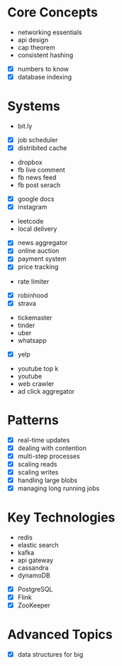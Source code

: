 
# Core Concepts

- networking essentials
- api design
- cap theorem
- consistent hashing
+ [x] numbers to know
+ [x] database indexing

# Systems

- bit.ly
+ [x] job scheduler
+ [x] distribited cache
- dropbox
- fb live comment
- fb news feed
- fb post serach
+ [x] google docs
+ [x] instagram
- leetcode
- local delivery
+ [x] news aggregator
+ [x] online auction
+ [x] payment system
+ [x] price tracking
- rate limiter
+ [x] robinhood
+ [x] strava
- tickemaster
- tinder
- uber
- whatsapp
+ [x] yelp
- youtube top k
- youtube
- web crawler
- ad click aggregator

# Patterns
+ [x] real-time updates
+ [x] dealing with contention
+ [x] multi-step processes
+ [x] scaling reads
+ [x] scaling writes
+ [x] handling large blobs
+ [x] managing long running jobs

# Key Technologies
- redis
- elastic search
- kafka
- api gateway
- cassandra
- dynamoDB
+ [x] PostgreSQL
+ [x] Flink
+ [x] ZooKeeper

# Advanced Topics
+ [x] data structures for big

